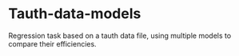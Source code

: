# Tauth-data-models
Regression task based on a tauth data file, using multiple models to compare their efficiencies.
